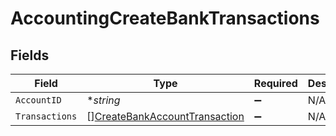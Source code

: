 # AccountingCreateBankTransactions


## Fields

| Field                                                                                 | Type                                                                                  | Required                                                                              | Description                                                                           |
| ------------------------------------------------------------------------------------- | ------------------------------------------------------------------------------------- | ------------------------------------------------------------------------------------- | ------------------------------------------------------------------------------------- |
| `AccountID`                                                                           | **string*                                                                             | :heavy_minus_sign:                                                                    | N/A                                                                                   |
| `Transactions`                                                                        | [][CreateBankAccountTransaction](../../models/shared/createbankaccounttransaction.md) | :heavy_minus_sign:                                                                    | N/A                                                                                   |